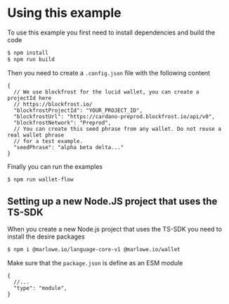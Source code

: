 
# Using this example
To use this example you first need to install dependencies and build the code

```bash
$ npm install
$ npm run build
```

Then you need to create a `.config.json` file with the following content

```jsonc
{
  // We use blockfrost for the lucid wallet, you can create a projectId here
  // https://blockfrost.io/
  "blockfrostProjectId": "YOUR_PROJECT_ID",
  "blockfrostUrl": "https://cardano-preprod.blockfrost.io/api/v0",
  "blockfrostNetwork": "Preprod",
  // You can create this seed phrase from any wallet. Do not reuse a real wallet phrase
  // for a test example.
  "seedPhrase": "alpha beta delta..."
}
```

Finally you can run the examples

```bash
$ npm run wallet-flow
```

## Setting up a new Node.JS project that uses the TS-SDK
When you create a new Node.js project that uses the TS-SDK you need to install the desire packages

```bash
$ npm i @marlowe.io/language-core-v1 @marlowe.io/wallet
```

Make sure that the `package.json` is define as an ESM module


```jsonc
{
  //...
  "type": "module",
}
```
